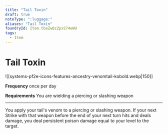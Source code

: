 ```yaml
---
title: "Tail Toxin"
draft: true
noteType: ":luggage:"
aliases: "Tail Toxin"
foundryId: Item.tbeZwQzZpxS74eWU
tags:
  - Item
---
```


# Tail Toxin
![[systems-pf2e-icons-features-ancestry-venomtail-kobold.webp|150]]

**Frequency** once per day

**Requirements** You are wielding a piercing or slashing weapon

* * *

You apply your tail's venom to a piercing or slashing weapon. If your next Strike with that weapon before the end of your next turn hits and deals damage, you deal persistent poison damage equal to your level to the target.
